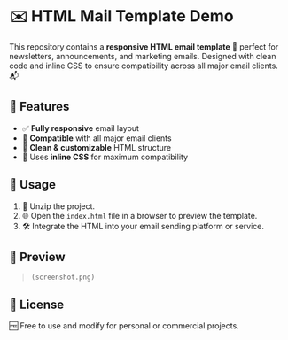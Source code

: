 # ✉️ HTML Mail Template Demo

This repository contains a **responsive HTML email template** 📨 perfect for newsletters, announcements, and marketing emails. Designed with clean code and inline CSS to ensure compatibility across all major email clients. 📬

## 🚀 Features

- ✅ **Fully responsive** email layout
- 💌 **Compatible** with all major email clients
- 🧼 **Clean & customizable** HTML structure
- 🎨 Uses **inline CSS** for maximum compatibility

## 🔧 Usage

1. 📁 Unzip the project.
2. 🌐 Open the `index.html` file in a browser to preview the template.
3. 🛠️ Integrate the HTML into your email sending platform or service.

## 📸 Preview

> `(screenshot.png)`

## 📄 License

🆓 Free to use and modify for personal or commercial projects.
